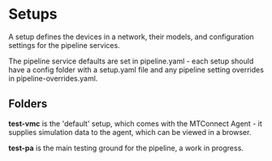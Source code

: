 # Setups

A setup defines the devices in a network, their models, and configuration settings for the pipeline services.

The pipeline service defaults are set in pipeline.yaml - each setup should have a config folder with a setup.yaml file and any pipeline setting overrides in pipeline-overrides.yaml.

## Folders

**test-vmc** is the 'default' setup, which comes with the MTConnect Agent - it supplies simulation data to the agent, which can be viewed in a browser.

**test-pa** is the main testing ground for the pipeline, a work in progress.
